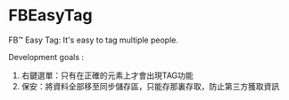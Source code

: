 FBEasyTag
=========

FB™ Easy Tag: It's easy to tag multiple people.

Development goals :
1. 右鍵選單：只有在正確的元素上才會出現TAG功能
2. 保安：將資料全部移至同步儲存區，只能存那裏存取，防止第三方獲取資訊